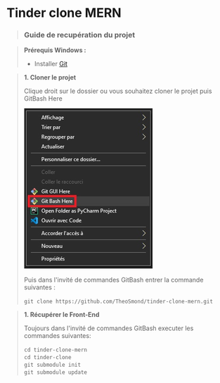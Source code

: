 # Tinder clone MERN # 

> ### Guide de recupération du projet

>**Prérequis Windows :**
>
>* Installer [Git](https://git-scm.com/download/win)

> **1. Cloner le projet**
> 
>Clique droit sur le dossier ou vous souhaitez cloner le projet puis GitBash Here
>
>![](/md_img/1.jpg)  
>
>Puis dans l'invité de commandes GitBash entrer la commande suivantes :
>
>`git clone https://github.com/TheoSmond/tinder-clone-mern.git`

> **1. Récupérer le Front-End**
> 
>Toujours dans l'invité de commandes GitBash executer les commandes suivantes:
>
>`cd tinder-clone-mern`<br>`cd tinder-clone`<br>`git submodule init`<br>`git submodule update`


